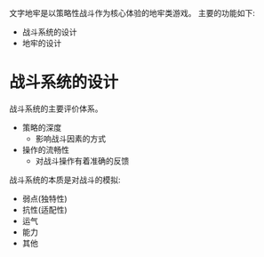 文字地牢是以策略性战斗作为核心体验的地牢类游戏。
主要的功能如下:

- 战斗系统的设计
- 地牢的设计

# 战斗系统的设计

战斗系统的主要评价体系。

- 策略的深度
  - 影响战斗因素的方式
- 操作的流畅性
  - 对战斗操作有着准确的反馈

战斗系统的本质是对战斗的模拟:

- 弱点(独特性)
- 抗性(适配性)
- 运气
- 能力
- 其他